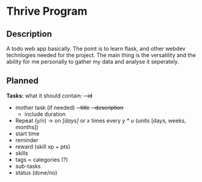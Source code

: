 # Thrive Program

## Description
A todo web app basically. The point is to learn flask, and other webdev technlogies needed for the project.
The main thing is the versatility and the ability for me personally to gather my data and analyse it seperately.


## Planned
**Tasks:**
what it should contain:
~~- id~~
- mother task (if needed)
~~- title~~
~~- description~~
  - include duration
- Repeat (y/n) → on _[days]_ or _x_ times every _y_ * _u_ (units [days, weeks, months])
- start time
- reminder
- reward (skill xp + pts)
- skills
- tags = categories (?)
- sub-tasks
- status (done/no)
